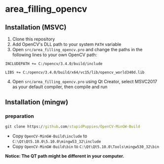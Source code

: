# area_filling_opencv

## Installation (MSVC)
1. Clone this repository
2. Add OpenCV's DLL path to your system ```PATH``` variable
3. Open ```src/area_filling_opencv.pro``` and change the paths in the following lines to your own OpenCV path:
```
INCLUDEPATH += C:/opencv/3.4.0/build/include

LIBS += C:/opencv/3.4.0/build/x64/vc15/lib/opencv_world340d.lib
```
4. Open ```src/area_filling_opencv.pro``` using Qt Creator, select MSVC2017 as your default compiler, then compile and run

## Installation (mingw)

### preparation
```cmd
git clone https://github.com/stupidPuppies/OpenCV-MinGW-Build
```
- Copy `OpenCV-MinGW-Build\include` to `C:\Qt\Qt5.10.0\5.10.0\mingw53_32\include` 
- Copy `OpenCV-MinGW-Build\bin` to `C:\Qt\Qt5.10.0\Tools\mingw530_32\bin` 

**Notice: The QT path might be different in your computer.**

